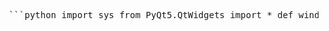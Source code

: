 <pre> ```python import sys from PyQt5.QtWidgets import * def window(): app = QApplication(sys.argv) win = QDialog() width = 500 height = 500 # Lấy độ phân giải màn hình hiện tại screen = QDesktopWidget().screenGeometry() screen_width = screen.width() screen_height = screen.height() # Tính vị trí để căn giữa xpos = (screen_width - width) // 2 ypos = (screen_height - height) // 2 b1 = QPushButton("Button1", win) b1.move(50, 20) win.setGeometry(xpos, ypos, width, height) win.setWindowTitle("PyQt5 - Cách của bạn, nhưng đúng") win.show() sys.exit(app.exec_()) if __name__ == '__main__': window() ``` </pre>

